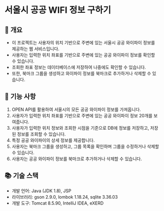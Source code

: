 # 서울시 공공 WIFI 정보 구하기

## 📄 개요
- 이 프로젝트는 사용자의 위치 기반으로 주변에 있는 서울시 공공 와이파이 정보를 제공하는 웹 서비스입니다.
- 사용자는 입력한 위치 좌표를 기반으로 주변에 있는 공공 와이파이 정보를 확인할 수 있습니다.
- 조회한 좌표 정보는 데이터베이스에 저장하여 나중에도 확인할 수 있습니다.
- 또한, 북마크 그룹을 생성하고 와이파이 정보를 북마크로 추가하거나 삭제할 수 있습니다.

## 📌 기능 사항
1. OPEN API를 활용하여 서울시의 모든 공공 와이파이 정보를 가져옵니다.
2. 사용자가 입력한 위치 좌표를 기반으로 주변에 있는 공공 와이파이 정보 20개를 보여줍니다.
3. 사용자가 입력한 위치 정보와 조회한 시점을 기준으로 DB에 정보를 저장하고, 저장된 정보를 조회할 수 있습니다.
4. 특정 공공 와이파이의 상세 정보를 제공합니다.
5. 사용자는 북마크 그룹을 생성하고, 그룹 목록을 확인하며 그룹을 수정하거나 삭제할 수 있습니다.
6. 사용자는 공공 와이파이 정보를 북마크로 추가하거나 삭제할 수 있습니다.

## 📚 기술 스택
- 개발 언어: Java (JDK 1.8), JSP
- 라이브러리: gson 2.9.0, lombok 1.18.24, sqlite 3.36.03
- 개발 도구: Tomcat 8.5.90, IntelliJ IDEA, eXERD


